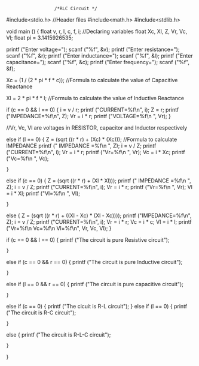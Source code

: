 				      /*RLC Circuit */

#include<stdio.h>		//Header files
#include<math.h>
#include<stdlib.h>

void
main ()
{
  float v, r, l, c, f, i;	//Declaring variables
  float Xc, Xl, Z, Vr, Vc, Vl;
  float pi = 3.1415926535;

  printf ("Enter voltage=");
  scanf ("%f", &v);
  printf ("Enter resistance=");
  scanf ("%f", &r);
  printf ("Enter inductance=");
  scanf ("%f", &l);
  printf ("Enter capacitance=");
  scanf ("%f", &c);
  printf ("Enter frequency=");
  scanf ("%f", &f);

  Xc = (1 / (2 * pi * f * c));	//Formula to calculate the value of Capacitive Reactance

  Xl = 2 * pi * f * l;		//Formula to calculate the value of Inductive Reactance


  if (c == 0 && l == 0)
    {
      i = v / r;
      printf ("CURRENT=%f\n", i);
      Z = r;
      printf ("IMPEDANCE=%f\n", Z);
      Vr = i * r;
      printf ("VOLTAGE=%f\n ", Vr);
    }

  //Vr, Vc, Vl are voltages in RESISTOR, capacitor and Inductor respectively

  else if (l == 0)
    {
      Z = (sqrt ((r * r) + (Xc) * (Xc)));  //Formula to calculate IMPEDANCE
      printf (" IMPEDANCE =%f\n ", Z);
      i = v / Z;
      printf ("CURRENT=%f\n", i);
      Vr = i * r;
      printf ("Vr=%f\n ", Vr);
      Vc = i * Xc;
      printf ("Vc=%f\n ", Vc);

    }

  else if (c == 0)
    {
      Z = (sqrt ((r * r) + (Xl * Xl)));
      printf (" IMPEDANCE =%f\n ", Z);
      i = v / Z;
      printf ("CURRENT=%f\n", i);
      Vr = i * r;
      printf ("Vr=%f\n ", Vr);
      Vl = i * Xl;
      printf ("Vl=%f\n ", Vl);

    }
  else
    {
      Z = (sqrt ((r * r) + ((Xl - Xc) * (Xl - Xc))));
      printf ("IMPEDANCE=%f\n", Z);
      i = v / Z;
      printf ("CURRENT=%f\n", i);
      Vr = i * r;
      Vc = i * c;
      Vl = i * l;
      printf ("Vr=%f\n Vc=%f\n Vl=%f\n", Vr, Vc, Vl);
    }


  if (c == 0 && l == 0)
    {
      printf ("The circuit is pure Resistive circuit");

    }
  else if (c == 0 && r == 0)
    {
      printf ("The circuit is pure Inductive circuit");

    }
  else if (l == 0 && r == 0)
    {
      printf ("The circuit is pure capacitive circuit");

    }
  else if (c == 0)
    {
      printf ("The cicuit is R-L circuit");
    }
  else if (l == 0)
    {
      printf ("The circuit is R-C circuit");

    }
  else
    {
      printf ("The circuit is R-L-C circuit");

    }

}
